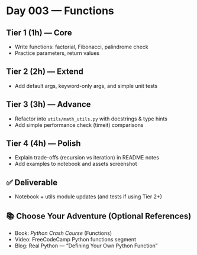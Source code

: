# Day 003 — Functions

## Tier 1 (1h) — Core
- Write functions: factorial, Fibonacci, palindrome check
- Practice parameters, return values

## Tier 2 (2h) — Extend
- Add default args, keyword-only args, and simple unit tests

## Tier 3 (3h) — Advance
- Refactor into `utils/math_utils.py` with docstrings & type hints
- Add simple performance check (timeit) comparisons

## Tier 4 (4h) — Polish
- Explain trade-offs (recursion vs iteration) in README notes
- Add examples to notebook and assets screenshot

## ✅ Deliverable
- Notebook + utils module updates (and tests if using Tier 2+)

## 📚 Choose Your Adventure (Optional References)
- Book: *Python Crash Course* (Functions)
- Video: FreeCodeCamp Python functions segment
- Blog: Real Python — “Defining Your Own Python Function”
